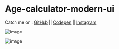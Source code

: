 # Age-calculator-modern-ui
Catch me on : [GitHub](https://github.com/deepakydv9315) || [Codepen](https://codepen.io/deepakydv9315) || [Instagram](https://www.instagram.com/syco_coders/)

![image](https://user-images.githubusercontent.com/76609302/173683938-812873d1-9840-40a6-b958-f3a34aa3258a.png)

![image](https://user-images.githubusercontent.com/76609302/173684736-fa8d6b1a-248e-416c-b0bf-28ec9167f18a.png)

